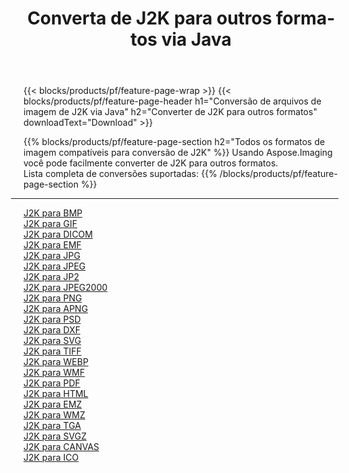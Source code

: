 ﻿---
title: Converta de J2K para outros formatos via Java 
weight: 3920
url: /pt/java/conversion/from/j2k 
lang: pt
langdirlevel: 2
locales: zh-hans,ja,it,ru,de,es,fr,nl,id,lt,pl,pt,vi,tr,ko,zh-hant,ar,hi,th,sv,cs,uk,he
description: Usando Aspose.Imaging você pode facilmente converter de J2K para outros formatos
---

{{< blocks/products/pf/feature-page-wrap >}}
{{< blocks/products/pf/feature-page-header h1="Conversão de arquivos de imagem de J2K via Java" h2="Converter de J2K para outros formatos" downloadText="Download" >}}


{{% blocks/products/pf/feature-page-section  h2="Todos os formatos de imagem compatíveis para conversão de J2K" %}}
Usando Aspose.Imaging você pode facilmente converter de J2K para outros formatos.
<br/>
Lista completa de conversões suportadas:
{{% /blocks/products/pf/feature-page-section %}}
<div class="container-fluid productfamilypage bg-gray">
    <div class="convertypes bg-gray agp-content section">
        <div class="container">
		<hr style="margin-left:-20px;"/>
		<div class="row other-converters">
		    <div class='col-md-2 other-converter remove-lp remove-rp'><a href="/imaging/pt/java/conversion/j2k-to-bmp" >J2K para BMP</a></div><div class='col-md-2 other-converter remove-lp remove-rp'><a href="/imaging/pt/java/conversion/j2k-to-gif" >J2K para GIF</a></div><div class='col-md-2 other-converter remove-lp remove-rp'><a href="/imaging/pt/java/conversion/j2k-to-dicom" >J2K para DICOM</a></div><div class='col-md-2 other-converter remove-lp remove-rp'><a href="/imaging/pt/java/conversion/j2k-to-emf" >J2K para EMF</a></div><div class='col-md-2 other-converter remove-lp remove-rp'><a href="/imaging/pt/java/conversion/j2k-to-jpg" >J2K para JPG</a></div><div class='col-md-2 other-converter remove-lp remove-rp'><a href="/imaging/pt/java/conversion/j2k-to-jpeg" >J2K para JPEG</a></div><div class='col-md-2 other-converter remove-lp remove-rp'><a href="/imaging/pt/java/conversion/j2k-to-jp2" >J2K para JP2</a></div><div class='col-md-2 other-converter remove-lp remove-rp'><a href="/imaging/pt/java/conversion/j2k-to-jpeg2000" >J2K para JPEG2000</a></div><div class='col-md-2 other-converter remove-lp remove-rp'><a href="/imaging/pt/java/conversion/j2k-to-png" >J2K para PNG</a></div><div class='col-md-2 other-converter remove-lp remove-rp'><a href="/imaging/pt/java/conversion/j2k-to-apng" >J2K para APNG</a></div><div class='col-md-2 other-converter remove-lp remove-rp'><a href="/imaging/pt/java/conversion/j2k-to-psd" >J2K para PSD</a></div><div class='col-md-2 other-converter remove-lp remove-rp'><a href="/imaging/pt/java/conversion/j2k-to-dxf" >J2K para DXF</a></div><div class='col-md-2 other-converter remove-lp remove-rp'><a href="/imaging/pt/java/conversion/j2k-to-svg" >J2K para SVG</a></div><div class='col-md-2 other-converter remove-lp remove-rp'><a href="/imaging/pt/java/conversion/j2k-to-tiff" >J2K para TIFF</a></div><div class='col-md-2 other-converter remove-lp remove-rp'><a href="/imaging/pt/java/conversion/j2k-to-webp" >J2K para WEBP</a></div><div class='col-md-2 other-converter remove-lp remove-rp'><a href="/imaging/pt/java/conversion/j2k-to-wmf" >J2K para WMF</a></div><div class='col-md-2 other-converter remove-lp remove-rp'><a href="/imaging/pt/java/conversion/j2k-to-pdf" >J2K para PDF</a></div><div class='col-md-2 other-converter remove-lp remove-rp'><a href="/imaging/pt/java/conversion/j2k-to-html" >J2K para HTML</a></div><div class='col-md-2 other-converter remove-lp remove-rp'><a href="/imaging/pt/java/conversion/j2k-to-emz" >J2K para EMZ</a></div><div class='col-md-2 other-converter remove-lp remove-rp'><a href="/imaging/pt/java/conversion/j2k-to-wmz" >J2K para WMZ</a></div><div class='col-md-2 other-converter remove-lp remove-rp'><a href="/imaging/pt/java/conversion/j2k-to-tga" >J2K para TGA</a></div><div class='col-md-2 other-converter remove-lp remove-rp'><a href="/imaging/pt/java/conversion/j2k-to-svgz" >J2K para SVGZ</a></div><div class='col-md-2 other-converter remove-lp remove-rp'><a href="/imaging/pt/java/conversion/j2k-to-canvas" >J2K para CANVAS</a></div><div class='col-md-2 other-converter remove-lp remove-rp'><a href="/imaging/pt/java/conversion/j2k-to-ico" >J2K para ICO</a></div>
                </div>
        </div>
    </div>
</div>
<br/>

